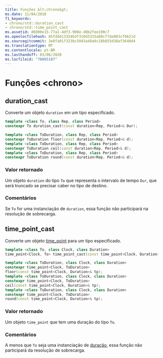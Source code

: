 ```yaml
---
title: Funções &lt;chrono&gt;
ms.date: 11/04/2016
f1_keywords:
- chrono/std::duration_cast
- chrono/std::time_point_cast
ms.assetid: d6800e15-77a1-4df3-900e-d8b2fee190c7
ms.openlocfilehash: 85fdd413354b3f310d3315a80cf7da983cf6621d
ms.sourcegitcommit: 3e8fa01f323bc5043a48a0c18b855d38af3648d4
ms.translationtype: MT
ms.contentlocale: pt-BR
ms.lasthandoff: 03/06/2020
ms.locfileid: "78865187"
---
```

# <a name="ltchronogt-functions"></a>Funções &lt;chrono&gt;

## <a name="duration_cast"></a>duration_cast

Converte um objeto `duration` em um tipo especificado.

```cpp
template <class To, class Rep, class Period>
constexpr To duration_cast(const duration<Rep, Period>& Dur);

template <class ToDuration, class Rep, class Period>
constexpr ToDuration floor(const duration<Rep, Period>& d);
template <class ToDuration, class Rep, class Period>
constexpr ToDuration ceil(const duration<Rep, Period>& d);
template <class ToDuration, class Rep, class Period>
constexpr ToDuration round(const duration<Rep, Period>& d);
```

### <a name="return-value"></a>Valor retornado

Um objeto `duration` do tipo `To` que representa o intervalo de tempo `Dur`, que será truncado se precisar caber no tipo de destino.

### <a name="remarks"></a>Comentários

Se `To` for uma instanciação de `duration`, essa função não participará na resolução de sobrecarga.

## <a name="time_point_cast"></a>time_point_cast

Converte um objeto [time_point](../standard-library/time-point-class.md) para um tipo especificado.

```cpp
template <class To, class Clock, class Duration>
time_point<Clock, To> time_point_cast(const time_point<Clock, Duration>& Tp);

template <class ToDuration, class Clock, class Duration>
constexpr time_point<Clock, ToDuration>
floor(const time_point<Clock, Duration>& tp);
template <class ToDuration, class Clock, class Duration>
constexpr time_point<Clock, ToDuration>
ceil(const time_point<Clock, Duration>& tp);
template <class ToDuration, class Clock, class Duration>
constexpr time_point<Clock, ToDuration>
round(const time_point<Clock, Duration>& tp);
```

### <a name="return-value"></a>Valor retornado

Um objeto `time_point` que tem uma duração do tipo `To`.

### <a name="remarks"></a>Comentários

A menos que `To` seja uma instanciação de [duração](../standard-library/duration-class.md), essa função não participará da resolução de sobrecarga.
